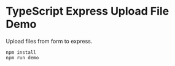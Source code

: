 TypeScript Express Upload File Demo
===================================

Upload files from form to express.

```
npm install
npm run demo
```
